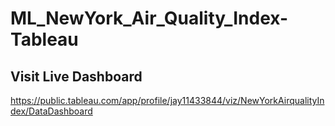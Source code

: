 # ML_NewYork_Air_Quality_Index-Tableau

## Visit Live Dashboard
https://public.tableau.com/app/profile/jay11433844/viz/NewYorkAirqualityIndex/DataDashboard

